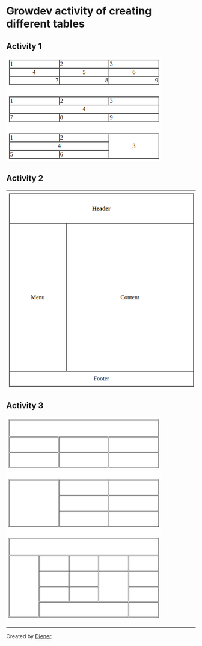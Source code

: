 # Growdev activity of creating different tables

## Activity 1

![Table Activity 1](./assets/atv1.png)

## Activity 2

![Table Activity 1](./assets/atv2.png)

## Activity 3

![Table Activity 1](./assets/atv3.png)

---

Created by [Diener](https://github.com/dienerld)
